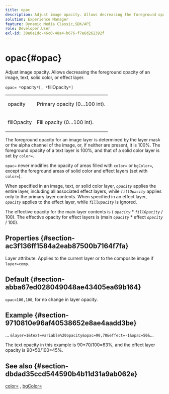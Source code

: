 ```yaml
---
title: opac
description: Adjust image opacity. Allows decreasing the foreground opacity of an image, text, solid color, or effect layer.
solution: Experience Manager
feature: Dynamic Media Classic,SDK/API
role: Developer,User
exl-id: 38e0e1dc-46c0-48a4-b676-f7e6d262392f
---
```

# opac{#opac}

Adjust image opacity. Allows decreasing the foreground opacity of an image, text, solid color, or effect layer.

 `opac= *`opacity`*[, *`fillOpacity`*]`

<table id="simpletable_DA4B5D86C496480886FADB284AD6047F"> 
 <tr class="strow"> 
  <td class="stentry"> <p><span class="varname"> opacity</span> </p> </td> 
  <td class="stentry"> <p>Primary opacity (0…100 int). </p></td> 
 </tr> 
 <tr class="strow"> 
  <td class="stentry"> <p><span class="varname"> fillOpacity</span> </p></td> 
  <td class="stentry"> <p>Fill opacity (0…100 int). </p></td> 
 </tr> 
</table>

The foreground opacity for an image layer is determined by the layer mask or the alpha channel of the image, or, if neither are present, it is 100%. The foreground opacity of a text layer is 100%, and that of a solid color layer is set by `color=`.

`opac=` never modifies the opacity of areas filled with `color=` or `bgColor=`, except the foreground areas of solid color and effect layers (set with `color=`).

When specified in an image, text, or solid color layer, *`opacity`* applies the entire layer, including all associated effect layers, while *`fillOpacity`* applies only to the primary layer contents. When specified in an effect layer, *`opacity`* applies to the effect layer, while *`fillOpacity`* is ignored.

The effective opacity for the main layer contents is ( *`opacity`* &#42; *`fillOpacity`* / 100). The effective opacity for effect layers is (main *`opacity`* &#42; effect *`opacity`* / 100).

## Properties {#section-ac3f136ff1584a2eab87500b7164f7fa}

Layer attribute. Applies to the current layer or to the composite image if `layer=comp`.

## Default {#section-abba67ed028049048ae43405ea69b164}

`opac=100,100`, for no change in layer opacity.

## Example {#section-9710810e96af40538652e8ae4aadd3be}

… `&layer=1&text=variable%20opacity&opac=90,70&effect=-1&opac=50&`…

The text opacity in this example is 90&#42;70/100=63%, and the effect layer opacity is 90&#42;50/100=45%.

## See also {#section-dbdad35ccd544590b4b11d31a9ab062e}

[color=](/help/aem-is-ir-api/is-api/http-ref/image-serving-api-ref/c-http-protocol-reference/c-data-types/r-is-http-color.md) , [bgColor=](../../../../../is-api/http-ref/image-serving-api-ref/c-http-protocol-reference/c-command-reference/r-bgcolor.md#reference-441371ba4ef54fe781887c5ae448f6ab)
